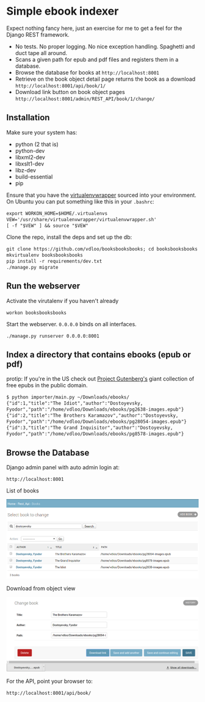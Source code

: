 Simple ebook indexer
===================

Expect nothing fancy here, just an exercise for me to get a feel for the Django REST framework. 

- No tests. No proper logging. No nice exception handling. Spaghetti and duct tape all around.
- Scans a given path for epub and pdf files and registers them in a database.
- Browse the database for books at ```http://localhost:8001```
- Retrieve on the book object detail page returns the book as a download ```http://localhost:8001/api/book/1/```
- Download link button on book object pages ```http://localhost:8001/admin/REST_API/book/1/change/```


Installation
-------------

Make sure your system has:
- python (2 that is)
- python-dev
- libxml2-dev
- libxslt1-dev
- libz-dev
- build-essential
- pip


Ensure that you have the [virtualenvwrapper](https://virtualenvwrapper.readthedocs.org/en/latest/install.html) sourced into your environment.
On Ubuntu you can put something like this in your ```.bashrc```:
```
export WORKON_HOME=$HOME/.virtualenvs
VEW='/usr/share/virtualenvwrapper/virtualenvwrapper.sh'
[ -f "$VEW" ] && source "$VEW"
```


Clone the repo, install the deps and set up the db:
```
git clone https://github.com/vdloo/booksbooksbooks; cd booksbooksbooks
mkvirtualenv booksbooksbooks
pip install -r requirements/dev.txt
./manage.py migrate
```


Run the webserver
-----------------
Activate the virutalenv if you haven't already
```
workon booksbooksbooks
```

Start the webserver. ```0.0.0.0``` binds on all interfaces.
```
./manage.py runserver 0.0.0.0:8001
```

Index a directory that contains ebooks (epub or pdf)
-------------------------------------
protip: If you're in the US check out [Project Gutenberg's](https://www.gutenberg.org/) giant collection of free epubs in the public domain.

```
$ python importer/main.py ~/Downloads/ebooks/
{"id":1,"title":"The Idiot","author":"Dostoyevsky, Fyodor","path":"/home/vdloo/Downloads/ebooks/pg2638-images.epub"}
{"id":2,"title":"The Brothers Karamazov","author":"Dostoyevsky, Fyodor","path":"/home/vdloo/Downloads/ebooks/pg28054-images.epub"}
{"id":3,"title":"The Grand Inquisitor","author":"Dostoyevsky, Fyodor","path":"/home/vdloo/Downloads/ebooks/pg8578-images.epub"}
```

Browse the Database
-------------------

Django admin panel with auto admin login at:
```
http://localhost:8001
```

List of books
<p align="center">
  <img src="https://raw.githubusercontent.com/vdloo/booksbooksbooks/master/docs/screenshots/list.png" alt="List of books"/>
</p>

Download from object view
<p align="center">
  <img src="https://raw.githubusercontent.com/vdloo/booksbooksbooks/master/docs/screenshots/download.png" alt="Download from object view"/>
</p>


For the API, point your browser to:
```
http://localhost:8001/api/book/
```
